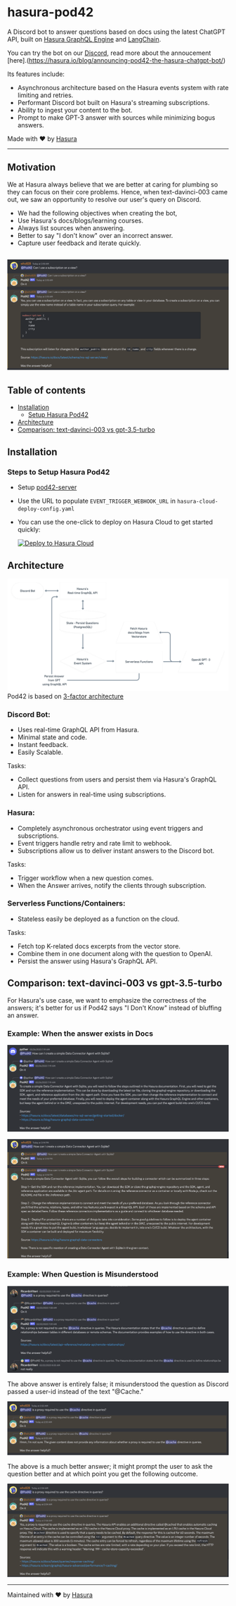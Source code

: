 # hasura-pod42

A Discord bot to answer questions based on docs using the latest ChatGPT API, built on [Hasura GraphQL
Engine](https://github.com/hasura/graphql-engine) and [LangChain](https://github.com/hwchase17/langchain).

You can try the bot on our [Discord](https://discord.gg/hasura), read more about the annoucement [here].(https://hasura.io/blog/announcing-pod42-the-hasura-chatgpt-bot/)

Its features include:
- Asynchronous architecture based on the Hasura events system with rate limiting and retries.
- Performant Discord bot built on Hasura's streaming subscriptions.
- Ability to ingest your content to the bot.
- Prompt to make GPT-3 answer with sources while minimizing bogus answers.

Made with :heart: by <a href="https://hasura.io">Hasura</a>

----------------
## Motivation

We at Hasura always believe that we are better at caring for plumbing so they can focus on their core problems. Hence, when text-davinci-003 came out, we saw an opportunity to resolve our user's query on Discord.

- We had the following objectives when creating the bot,
- Use Hasura's docs/blogs/learning courses.
- Always list sources when answering.
- Better to say "I don't know" over an incorrect answer.
- Capture user feedback and iterate quickly.

![Pod42 Demo](assets/pod42-demo.png)
----------------

## Table of contents
- [Installation](#installation)
  * [Setup Hasura Pod42](#steps-to-setup-hasura-pod42)
- [Architecture](#architecture)
- [Comparison: text-davinci-003 vs gpt-3.5-turbo](#comparison-text-davinci-003-vs-gpt-35-turbo)

## Installation

### Steps to Setup Hasura Pod42

- Setup [pod42-server](https://github.com/hasura/pod42/tree/main/src/pod42-server)
- Use the URL to populate `EVENT_TRIGGER_WEBHOOK_URL` in `hasura-cloud-deploy-config.yaml`
- You can use the one-click to deploy on Hasura Cloud to get started quickly:
  
  [![Deploy to Hasura Cloud](https://hasura.io/deploy-button.svg)]( https://cloud.hasura.io/deploy?github_repo=https://github.com/hasura/pod42#comparison-text-davinci-003-vs-gpt-35-turbo&hasura_dir=hasura)


## Architecture
![Pod42 Arch](assets/hasura-arch-pod42.png)
Pod42 is based on [3-factor architecture](https://3factor.app)

### Discord Bot:
- Uses real-time GraphQL API from Hasura.
- Minimal state and code.
- Instant feedback.
- Easily Scalable.

Tasks:
- Collect questions from users and persist them via Hasura's GraphQL API.
- Listen for answers in real-time using subscriptions.

### Hasura:
- Completely asynchronous orchestrator using event triggers and subscriptions.
- Event triggers handle retry and rate limit to webhook.
- Subscriptions allow us to deliver instant answers to the Discord bot.

Tasks:
- Trigger workflow when a new question comes.
- When the Answer arrives, notify the clients through subscription.

### Serverless Functions/Containers:
- Stateless easily be deployed as a function on the cloud.

Tasks:
- Fetch top K-related docs excerpts from the vector store.
- Combine them in one document along with the question to OpenAI.
- Persist the answer using Hasura's GraphQL API.


## Comparison: text-davinci-003 vs gpt-3.5-turbo

For Hasura's use case, we want to emphasize the correctness of the answers; it's better for us if Pod42 says "I Don't Know" instead of bluffing an answer.

### Example: When the answer exists in Docs
![Pod42 text-davinci-003](assets/hasura-pod42-davinci-answer-1.png)

![Pod42 gpt-3.5-turbo](assets/hasura-pod42-chatgpt-answer-1.png)

### Example: When Question is Misunderstood
![Pod42 text-davinci-003](assets/hasura-pod42-davinci-incorrect-answer-1.png)

The above answer is entirely false; it misunderstood the question as Discord passed a user-id instead of the text "@Cache."

![Pod42 gpt-3.5-turbo](assets/hasura-pod42-chatgpt-answer-2.png)

The above is a much better answer; it might prompt the user to ask the question better and at which point you get the following outcome.

![Pod42 gpt-3.5-turbo](assets/hasura-pod42-chatgpt-answer-3.png)


---
Maintained with :heart: by <a href="https://hasura.io">Hasura</a>

